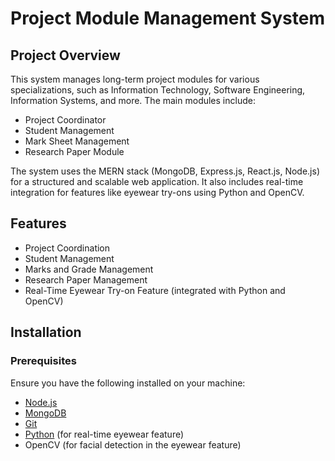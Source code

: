# Project Module Management System

## Project Overview
This system manages long-term project modules for various specializations, such as Information Technology, Software Engineering, Information Systems, and more. The main modules include:

- Project Coordinator
- Student Management
- Mark Sheet Management
- Research Paper Module

The system uses the MERN stack (MongoDB, Express.js, React.js, Node.js) for a structured and scalable web application. It also includes real-time integration for features like eyewear try-ons using Python and OpenCV.

## Features
- Project Coordination
- Student Management
- Marks and Grade Management
- Research Paper Management
- Real-Time Eyewear Try-on Feature (integrated with Python and OpenCV)

## Installation

### Prerequisites
Ensure you have the following installed on your machine:
- [Node.js](https://nodejs.org/)
- [MongoDB](https://www.mongodb.com/)
- [Git](https://git-scm.com/)
- [Python](https://www.python.org/) (for real-time eyewear feature)
- OpenCV (for facial detection in the eyewear feature)


